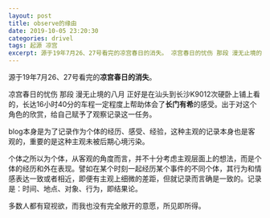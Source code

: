 ```yaml
---
layout: post
title: observe的缘由
date: 2019-10-05 23:20:30
categories: drivel
tags: 起源 凉宫
excerpt: 源于19年7月26、27号看完的凉宫春日的消失。 凉宫春日的忧伤 那段 漫无止境的八月 正好是在汕头到长沙K9012次硬卧上铺上看的，长达16小时40分的车程一定程度上帮助体会了长门有希的感受。出于对这个角色的欣赏，给自己赋予了观察记录这一任务。 blog本身是为了记录作为个体的经历、感受、经验，这种主观的记录本身也是客观的，重要的是这种主观未被后期心境...
---
```


源于19年7月26、27号看完的**凉宫春日的消失**。

凉宫春日的忧伤 那段 漫无止境的八月 正好是在汕头到长沙K9012次硬卧上铺上看的，长达16小时40分的车程一定程度上帮助体会了**长门有希**的感受。出于对这个角色的欣赏，给自己赋予了观察记录这一任务。

blog本身是为了记录作为个体的经历、感受、经验，这种主观的记录本身也是客观的，重要的是这种主观未被后期心境污染。

个体之所以为个体，从客观的角度而言，并不十分考虑主观层面上的想法，而是个体的经历和外在表现。譬如在某个时刻一起经历某个事件的不同个体，其行为和情感表达一致或者相近，即便有主观上细微的差距，但就记录而言确是一致的。记录是：时间、地点、对象、行为，即结果论。

多数人都有窥视欲，而我也没有完全敞开的意愿，所见即所得。